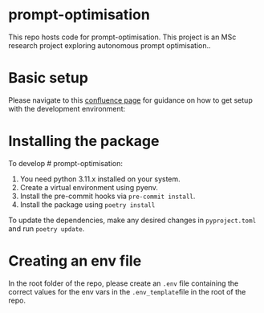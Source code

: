 # prompt-optimisation

This repo hosts code for prompt-optimisation. This project is an MSc research project exploring autonomous prompt optimisation..

# Basic setup

Please navigate to this [confluence page](https://zilo.atlassian.net/wiki/spaces/AML/pages/138281014/Development+Environment+Setup) for guidance on how to get setup with the development environment:

# Installing the package

To develop # prompt-optimisation:


1. You need python 3.11.x installed on your system.
2. Create a virtual environment using pyenv.
3. Install the pre-commit hooks via `pre-commit install`.
4. Install the package using `poetry install`

To update the dependencies, make any desired changes in `pyproject.toml` and run `poetry update`.

# Creating an env file

In the root folder of the repo, please create an `.env` file containing the correct values for the env vars in the `.env_template`file in the root of the repo.
